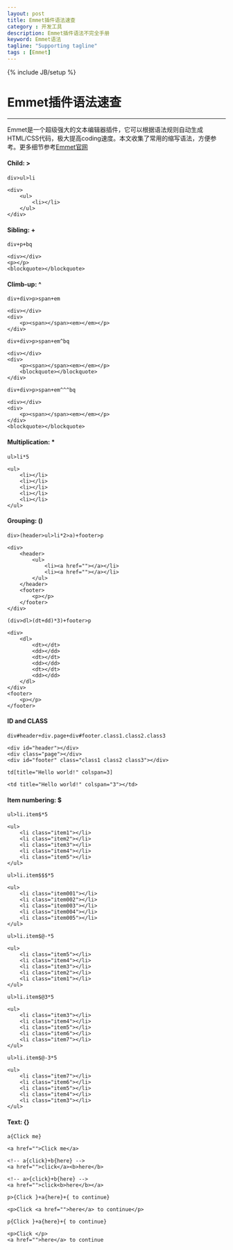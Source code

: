 ```yaml
---
layout: post
title: Emmet插件语法速查
category : 开发工具
description: Emmet插件语法不完全手册
keyword: Emmet语法
tagline: "Supporting tagline"
tags : [Emmet]
---
```

{% include JB/setup %}
# Emmet插件语法速查
---

Emmet是一个超级强大的文本编辑器插件，它可以根据语法规则自动生成HTML/CSS代码，极大提高coding速度。本文收集了常用的缩写语法，方便参考。更多细节参考[Emmet官网](http://docs.emmet.io/abbreviations/syntax/)

#### Child: >
`div>ul>li`

	<div>
		<ul>
			<li></li>
		</ul>
	</div>

#### Sibling: +
`div+p+bq`

	<div></div>
	<p></p>
	<blockquote></blockquote>

#### Climb-up: ^
`div+div>p>span+em`

	<div></div>
	<div>
		<p><span></span><em></em></p>
	</div>
`div+div>p>span+em^bq`

	<div></div>
	<div>
		<p><span></span><em></em></p>
		<blockquote></blockquote>
	</div>
`div+div>p>span+em^^^bq`

	<div></div>
	<div>
		<p><span></span><em></em></p>
	</div>
	<blockquote></blockquote>

<!--break-->

#### Multiplication: *
`ul>li*5`

	<ul>
		<li></li>
		<li></li>
		<li></li>
		<li></li>
		<li></li>
	</ul>
#### Grouping: ()
`div>(header>ul>li*2>a)+footer>p`

	<div>
		<header>
			<ul>
				<li><a href=""></a></li>
				<li><a href=""></a></li>
			</ul>
		</header>
		<footer>
			<p></p>
		</footer>
	</div>

`(div>dl>(dt+dd)*3)+footer>p`

	<div>
		<dl>
			<dt></dt>
			<dd></dd>
			<dt></dt>
			<dd></dd>
			<dt></dt>
			<dd></dd>
		</dl>
	</div>
	<footer>
		<p></p>
	</footer>
#### ID and CLASS
`div#header+div.page+div#footer.class1.class2.class3`
	
	<div id="header"></div>
	<div class="page"></div>
	<div id="footer" class="class1 class2 class3"></div>
`td[title="Hello world!" colspan=3]`

	<td title="Hello world!" colspan="3"></td>

#### Item numbering: $
`ul>li.item$*5`
	
	<ul>
		<li class="item1"></li>
		<li class="item2"></li>
		<li class="item3"></li>
		<li class="item4"></li>
		<li class="item5"></li>
	</ul>

`ul>li.item$$$*5`

	<ul>
		<li class="item001"></li>
		<li class="item002"></li>
		<li class="item003"></li>
		<li class="item004"></li>
		<li class="item005"></li>
	</ul>
`ul>li.item$@-*5`

	<ul>
		<li class="item5"></li>
		<li class="item4"></li>
		<li class="item3"></li>
		<li class="item2"></li>
		<li class="item1"></li>
	</ul>

`ul>li.item$@3*5`

	<ul>
		<li class="item3"></li>
		<li class="item4"></li>
		<li class="item5"></li>
		<li class="item6"></li>
		<li class="item7"></li>
	</ul>

`ul>li.item$@-3*5`

	<ul>
		<li class="item7"></li>
		<li class="item6"></li>
		<li class="item5"></li>
		<li class="item4"></li>
		<li class="item3"></li>
	</ul>

#### Text: {}
`a{Click me}`

	<a href="">Click me</a>

	<!-- a{click}+b{here} -->
	<a href="">click</a><b>here</b>

	<!-- a>{click}+b{here} -->
	<a href="">click<b>here</b></a>

`p>{Click }+a{here}+{ to continue}`

	<p>Click <a href="">here</a> to continue</p>

`p{Click }+a{here}+{ to continue}`

	<p>Click </p>
	<a href="">here</a> to continue